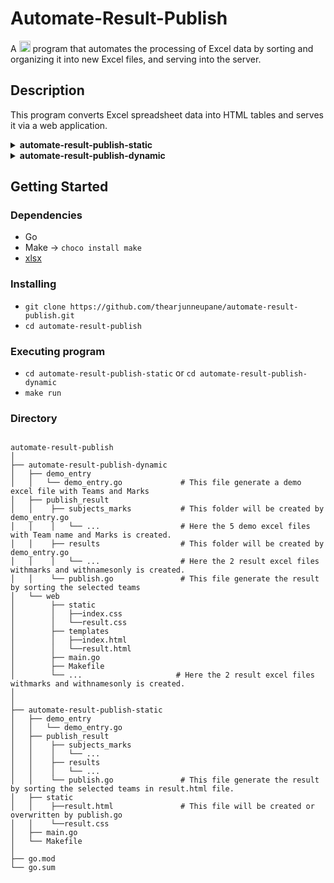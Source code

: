# Automate-Result-Publish

A <img src="https://upload.wikimedia.org/wikipedia/commons/thumb/0/05/Go_Logo_Blue.svg/1280px-Go_Logo_Blue.svg.png" height="18"> program that automates the processing of Excel data by sorting and organizing it into new Excel files, and serving into the server.

## Description

This program converts Excel spreadsheet data into HTML tables and serves it via a web application.

<details>
  <summary><b>automate-result-publish-static</b></summary>
  <ul>
    <li>Generate two excel file with marks and without marks.</li>
    <li>Generate a new html file from that excel file.</li>
  </ul>
</details>

<details>
  <summary><b>automate-result-publish-dynamic</b></summary>
  <ul>
    <li>Generate two excel file with marks and without marks.</li>
    <li>Parse the sorted excel file into a html template.</li>
    <li>Publish a web server at <i>localhost:8080</i></li>
  </ul>
</details>

## Getting Started

### Dependencies

* Go
* Make -> ```choco install make```
* [xlsx](https://github.com/tealeg/xlsx)

### Installing

* ```git clone https://github.com/thearjunneupane/automate-result-publish.git```
* ```cd automate-result-publish```

### Executing program

* ```cd automate-result-publish-static``` or ```cd automate-result-publish-dynamic```
* ```make run```

### Directory
```

automate-result-publish 
│   
├── automate-result-publish-dynamic 
│   ├── demo_entry  
│   │   └── demo_entry.go             # This file generate a demo excel file with Teams and Marks   
│   ├── publish_result  
│   │    ├── subjects_marks           # This folder will be created by demo_entry.go    
│   │    │   └── ...                  # Here the 5 demo excel files with Team name and Marks is created.    
│   │    ├── results                  # This folder will be created by demo_entry.go    
│   │    │   └── ...                  # Here the 2 result excel files withmarks and withnamesonly is created.   
│   │    └── publish.go               # This file generate the result by sorting the selected teams 
│   └── web 
│        ├── static 
│        │   ├──index.css   
│        │   └──result.css  
│        ├── templates  
│        │   ├──index.html  
│        │   └──result.html 
│        ├── main.go 
│        ├── Makefile 
│        └── ...                     # Here the 2 result excel files withmarks and withnamesonly is created.    
│      
│   
├── automate-result-publish-static  
│   ├── demo_entry  
│   │   └── demo_entry.go   
│   ├── publish_result  
│   │    ├── subjects_marks 
│   │    │   └── ...    
│   │    ├── results    
│   │    │   └── ...    
│   │    └── publish.go               # This file generate the result by sorting the selected teams in result.html file.    
│   ├── static  
│   │    ├──result.html               # This file will be created or overwritten by publish.go  
│   │    └──result.css  
│   ├── main.go     
│   └── Makefile    
│   
├── go.mod  
└── go.sum

```